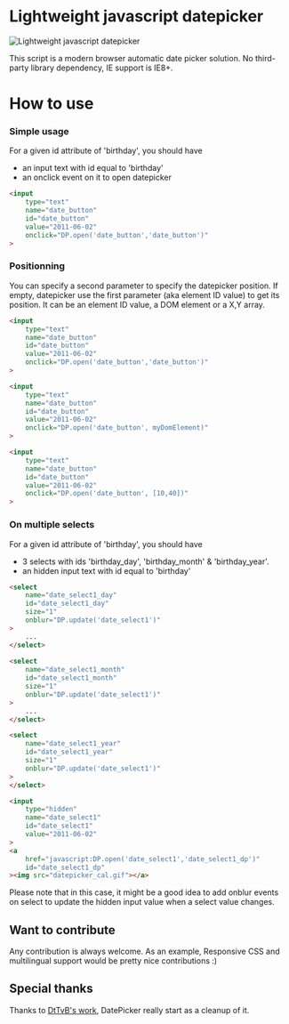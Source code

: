 # Lightweight javascript datepicker

![Lightweight javascript datepicker](http://remi-grumeau.github.io/DatePicker/images/preview.png "Javascript DatePicker")

This script is a modern browser automatic date picker solution. 
No third-party library dependency, IE support is IE8+.


# How to use
### Simple usage
For a given id attribute of 'birthday', you should have
- an input text with id equal to 'birthday'
- an onclick event on it to open datepicker

```html
<input 
	type="text" 
	name="date_button" 
	id="date_button" 
	value="2011-06-02" 
	onclick="DP.open('date_button','date_button')"
>
```

### Positionning
You can specify a second parameter to specify the datepicker position. If empty, datepicker use the first parameter (aka element ID value) to get its position.
It can be an element ID value, a DOM element or a X,Y array.

```html
<input 
	type="text" 
	name="date_button" 
	id="date_button" 
	value="2011-06-02" 
	onclick="DP.open('date_button','date_button')"
>

<input 
	type="text" 
	name="date_button" 
	id="date_button" 
	value="2011-06-02" 
	onclick="DP.open('date_button', myDomElement)"
>

<input
	type="text"
	name="date_button"
	id="date_button"
	value="2011-06-02"
	onclick="DP.open('date_button', [10,40])"
>
```


### On multiple selects
For a given id attribute of 'birthday', you should have
- 3 selects with ids 'birthday_day', 'birthday_month' & 'birthday_year'.
- an hidden input text with id equal to 'birthday'

```html
<select
	name="date_select1_day"
	id="date_select1_day"
	size="1"
	onblur="DP.update('date_select1')"
>
	...
</select>
			
<select
	name="date_select1_month"
	id="date_select1_month"
	size="1"
	onblur="DP.update('date_select1')"
>
	...
</select>

<select
	name="date_select1_year"
	id="date_select1_year"
	size="1"
	onblur="DP.update('date_select1')"
>
</select>

<input
	type="hidden"
	name="date_select1"
	id="date_select1"
	value="2011-06-02"
>
<a
	href="javascript:DP.open('date_select1','date_select1_dp')"
	id="date_select1_dp"
><img src="datepicker_cal.gif"></a>
```

Please note that in this case, it might be a good idea to add onblur events on select to update the hidden input value when a select value changes.


## Want to contribute
Any contribution is always welcome.
As an example, Responsive CSS and multilingual support would be pretty nice contributions :)

## Special thanks
Thanks to [DtTvB's work](http://javascriptkit.com/script/script2/dyndateselector.shtml), DatePicker really start as a cleanup of it.
